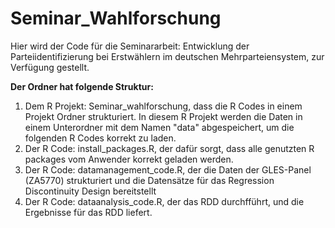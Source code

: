 # Seminar_Wahlforschung

Hier wird der Code für die Seminararbeit: Entwicklung der Parteiidentifizierung bei Erstwählern im deutschen Mehrparteiensystem, zur Verfügung gestellt.

**Der Ordner hat folgende Struktur:**

1. Dem R Projekt: Seminar_wahlforschung, dass die R Codes in einem Projekt Ordner strukturiert. In diesem R Projekt werden die Daten in einem Unterordner mit dem Namen "data" abgespeichert, um die folgenden R Codes korrekt zu laden.
2. Der R Code: install_packages.R, der dafür sorgt, dass alle genutzten R packages vom Anwender korrekt geladen werden.
3. Der R Code: datamanagement_code.R, der die Daten der GLES-Panel (ZA5770) strukturiert und die Datensätze für das Regression Discontinuity Design bereitstellt
4. Der R Code: dataanalysis_code.R, der das RDD durchfführt, und die Ergebnisse für das RDD liefert.


